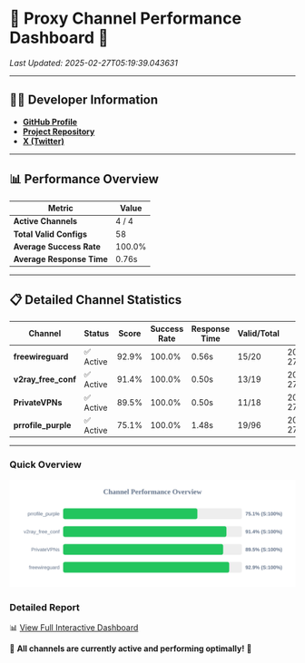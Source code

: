 # 🌟 Proxy Channel Performance Dashboard 🌟

_Last Updated: 2025-02-27T05:19:39.043631_

---

## 👩‍💻 Developer Information

- **[GitHub Profile](https://github.com/4n0nymou3)**  
- **[Project Repository](https://github.com/4n0nymou3/multi-proxy-config-fetcher)**  
- **[X (Twitter)](https://x.com/4n0nymou3)**  

---

## 📊 Performance Overview

| Metric                | Value       |
|-----------------------|-------------|
| **Active Channels**   | 4 / 4       |
| **Total Valid Configs** | 58          |
| **Average Success Rate** | 100.0%      |
| **Average Response Time** | 0.76s       |

---

## 📋 Detailed Channel Statistics

| Channel          | Status     | Score  | Success Rate | Response Time | Valid/Total | Last Success               |
|------------------|------------|--------|--------------|---------------|-------------|----------------------------|
| **freewireguard**  | ✅ Active  | 92.9%  | 100.0% | 0.56s         | 15/20       | 2025-02-27T05:19:39.041737 |
| **v2ray_free_conf**  | ✅ Active  | 91.4%  | 100.0% | 0.50s         | 13/19       | 2025-02-27T05:19:37.918061 |
| **PrivateVPNs**  | ✅ Active  | 89.5%  | 100.0% | 0.50s         | 11/18       | 2025-02-27T05:19:38.454262 |
| **prrofile_purple**  | ✅ Active  | 75.1%  | 100.0% | 1.48s         | 19/96       | 2025-02-27T05:19:37.339129 |

---

### Quick Overview
<div align="center">
  <a href="https://raw.githubusercontent.com/nullluser/NullRepo/refs/heads/main/assets/channel_stats_chart.svg">
    <img src="https://raw.githubusercontent.com/nullluser/NullRepo/refs/heads/main/assets/channel_stats_chart.svg" alt="Source Performance Statistics" width="800">
  </a>
</div>

### Detailed Report
📊 [View Full Interactive Dashboard](https://htmlpreview.github.io/?https://github.com/nullluser/NullRepo/blob/main/assets/performance_report.html)

🎉 **All channels are currently active and performing optimally!** 🎉
